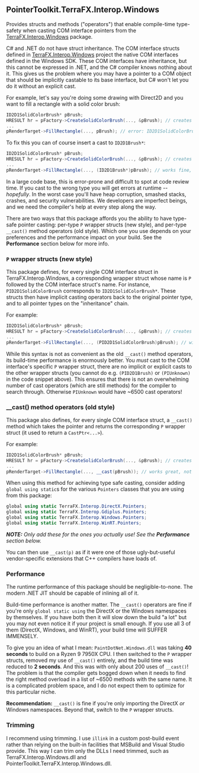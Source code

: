 ﻿## PointerToolkit.TerraFX.Interop.Windows

﻿Provides structs and methods ("operators") that enable compile-time type-safety when casting COM interface pointers from the [TerraFX.Interop.Windows](https://github.com/terrafx/terrafx.interop.windows) package.

C# and .NET do not have struct inheritance. The COM interface structs defined in [TerraFX.Interop.Windows](https://github.com/terrafx/terrafx.interop.windows) project the native COM interfaces defined in the Windows SDK. These COM interfaces have inheritance, but this cannot be expressed in .NET, and the C# compiler knows nothing about it. This gives us the problem where you may have a pointer to a COM object that should be implicitly castable to its base interface, but C# won't let you do it without an explicit cast.

For example, let's say you're doing some drawing with Direct2D and you want to fill a rectangle with a solid color brush:

```csharp
ID2D1SolidColorBrush* pBrush;
HRESULT hr = pFactory->CreateSolidColorBrush(..., &pBrush); // creates a brush
...
pRenderTarget->FillRectangle(..., pBrush); // error: ID2D1SolidColorBrush* isn't an ID2D1Brush*
```

To fix this you can of course insert a cast to `ID2D1Brush*`:

```csharp
ID2D1SolidColorBrush* pBrush;
HRESULT hr = pFactory->CreateSolidColorBrush(..., &pBrush); // creates a brush
...
pRenderTarget->FillRectangle(..., (ID2D1Brush*)pBrush); // works fine, but error prone
```

In a large code base, this is error-prone and difficult to spot at code review time. If you cast to the wrong type you will get errors at runtime -- *hopefully*. In the worst case you'll have heap corruption, smashed stacks, crashes, and security vulnerabilities. We developers are imperfect beings, and we need the compiler's help at every step along the way.

There are two ways that this package affords you the ability to have type-safe pointer casting: per-type `P` wrapper structs (new style), and per-type `__cast()` method operators (old style). Which one you use depends on your preferences and the performance impact on your build. See the **Performance** section below for more info.

### `P` wrapper structs (new style)

This package defines, for every single COM interface struct in TerraFX.Interop.Windows, a corresponding wrapper struct whose name is `P` followed by the COM interface struct's name. For instance, `PID2D1SolidColorBrush` corresponds to `ID2D1SolidColorBrush*`. These structs then have implicit casting operators back to the original pointer type, and to all pointer types on the "inheritance" chain.

For example:

```csharp
ID2D1SolidColorBrush* pBrush;
HRESULT hr = pFactory->CreateSolidColorBrush(..., &pBrush); // creates a brush
...
pRenderTarget->FillRectangle(..., (PID2D1SolidColorBrush)pBrush); // will implicitly cast to ID2D1Brush*, not error prone!
```

While this syntax is not as convenient as the old `__cast()` method operators, its build-time performance is enormously better. You *must* cast to the COM interface's specific `P` wrapper struct, there are no implicit or explicit casts to the other wrapper structs (you cannot do e.g. `(PID2D1Brush)` or `(PIUnknown)` in the code snippet above). This ensures that there is not an overwhelming number of cast operators (which are still methods) for the compiler to search through. Otherwise `PIUnknown` would have ~6500 cast operators!

### __cast() method operators (old style)

This package also defines, for every single COM interface struct, a `__cast()` method which takes the pointer and returns the corresponding `P` wrapper struct (it used to return a `CastPtr<...>`).

For example:

```csharp
ID2D1SolidColorBrush* pBrush;
HRESULT hr = pFactory->CreateSolidColorBrush(..., &pBrush); // creates a brush
...
pRenderTarget->FillRectangle(..., __cast(pBrush)); // works great, not error prone!
```

When using this method for achieving type safe casting, consider adding `global using static`s for the various `Pointers` classes that you are using from this package:

```csharp
global using static TerraFX.Interop.DirectX.Pointers;
global using static TerraFX.Interop.Gdiplus.Pointers;
global using static TerraFX.Interop.Windows.Pointers;
global using static TerraFX.Interop.WinRT.Pointers;
```

***NOTE:** Only add these for the ones you actually use! See the **Performance** section below.*

You can then use `__cast(p)` as if it were one of those ugly-but-useful vendor-specific extensions that C++ compilers have loads of.

### Performance

The runtime performance of this package should be negligible-to-none. The modern .NET JIT should be capable of inlining all of it.

Build-time performance is another matter. The `__cast()` operators are fine if you're only `global static using` the DirectX or the Windows namespaces by themselves. If you have both then it will slow down the build "a lot" but you may not even notice it if your project is small enough. If you use all 3 of them (DirectX, Windows, and WinRT), your build time will SUFFER IMMENSELY.

To give you an idea of what I mean: `PaintDotNet.Windows.dll` was taking **40 seconds** to build on a Ryzen 9 7950X CPU. I then switched to the `P` wrapper structs, removed my use of `__cast()` entirely, and the build time was reduced to **2 seconds**. And this was with only about 200 uses of `__cast()`! The problem is that the compiler gets bogged down when it needs to find the right method overload in a list of ~6500 methods with the same name. It is a complicated problem space, and I do not expect them to optimize for this particular niche.

**Recommendation:** `__cast()` is fine if you're only importing the DirectX *or* Windows namespaces. Beyond that, switch to the `P` wrapper structs.

### Trimming

I recommend using trimming. I use `illink` in a custom post-build event rather than relying on the built-in facilities that MSBuild and Visual Studio provide. This way I can trim only the DLLs I need trimmed, such as TerraFX.Interop.Windows.dll and PointerToolkit.TerraFX.Interop.Windows.dll.